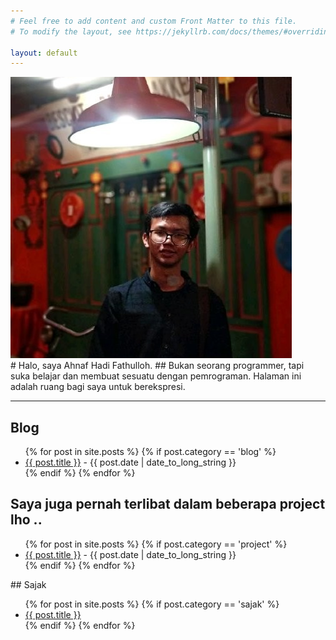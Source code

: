 ```yaml
---
# Feel free to add content and custom Front Matter to this file.
# To modify the layout, see https://jekyllrb.com/docs/themes/#overriding-theme-defaults

layout: default
---
```


<div class="profile" markdown="1">
  <div class="profile-photo">
    <img class="avatar" src="assets/images/foto_square.png" alt="Ahnaf Hadi Fathulloh" />  
  </div>
  <div class="description" markdown="1">
# Halo, saya Ahnaf Hadi Fathulloh.
## Bukan seorang programmer, tapi suka belajar dan membuat sesuatu dengan pemrograman. Halaman ini adalah ruang bagi saya untuk berekspresi.
  </div>
</div>
<hr>


<div class="content">
<div class="blog-list" markdown="1">

## Blog

  <ul>
    {% for post in site.posts %}
      {% if post.category == 'blog' %}
      <li>
        <a href="{{ post.url }}">{{ post.title }}</a> - {{ post.date | date_to_long_string }}
      </li>
      {% endif %}
    {% endfor %}
  </ul>

## Saya juga pernah terlibat dalam beberapa project lho ..
  <ul>
      {% for post in site.posts %}
        {% if post.category == 'project' %}
        <li>
          <a href="{{ post.url }}">{{ post.title }}</a> - {{ post.date | date_to_long_string }}
        </li>
        {% endif %}
      {% endfor %}
    </ul>
</div>

<div class="sidebar" markdown="1">
## Sajak
  <ul>
    {% for post in site.posts %}
      {% if post.category == 'sajak' %}
      <li>
        <a href="{{ post.url }}">{{ post.title }}</a>
      </li>
      {% endif %}
    {% endfor %}
  </ul>
<!--## Buku
  <ul>
    {% for post in site.posts %}
      {% if post.category == 'buku' %}
      <li>
        <a href="{{ post.url }}">{{ post.title }}</a>
      </li>
      {% endif %}
    {% endfor %}
  </ul>
-->
</div>
</div>

